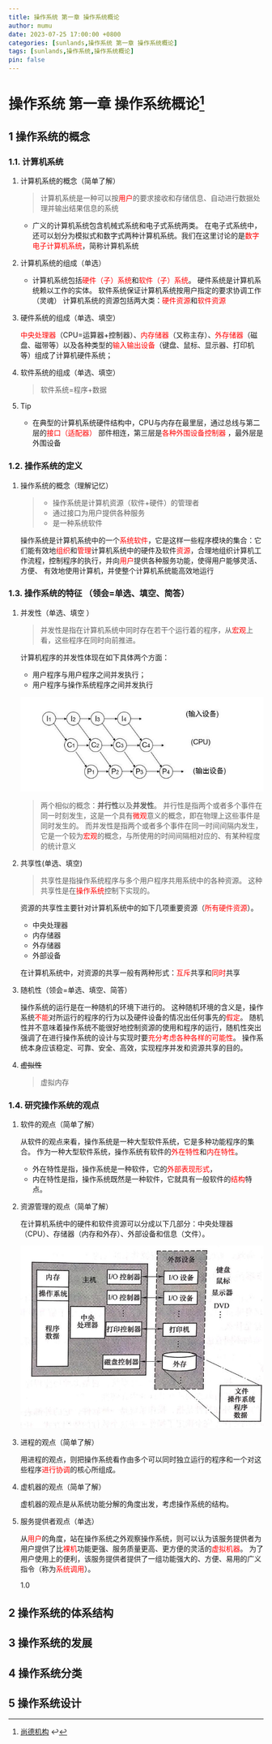 ```yaml
---
title: 操作系统 第一章 操作系统概论
author: mumu
date: 2023-07-25 17:00:00 +0800
categories: [sunlands,操作系统 第一章 操作系统概论]
tags: [sunlands,操作系统,操作系统概论]
pin: false
---
```


# 操作系统 第一章 操作系统概论[^1]

## 1 操作系统的概念  

### 1.1. 计算机系统

1. 计算机系统的概念（简单了解）

   > 计算机系统是一种可以按<font color='red' style='background-color:' size=''>用户</font>的要求接收和存储信息、自动进行数据处理并输出结果信息的系统  

   + 广义的计算机系统包含机械式系统和电子式系统两类。
     在电子式系统中，还可以划分为模拟式和数字式两种计算机系统。我们在这里讨论的是<font color='red' style='background-color:' size=''>数字电子计算机系统</font>，简称计算机系统  

2. 计算机系统的组成（单选）  

   + 计算机系统包括<font color='red' style='background-color:' size=''>硬件（子）系统</font>和<font color='red' style='background-color:' size=''>软件（子）系统</font>。
     硬件系统是计算机系统赖以工作的实体。
     软件系统保证计算机系统按用户指定的要求协调工作（灵魂）
     计算机系统的资源包括两大类：<font color='red' style='background-color:' size=''>硬件资源</font>和<font color='red' style='background-color:' size=''>软件资源</font>  

3. 硬件系统的组成（单选、填空）

   <font color='red' style='background-color:' size=''>中央处理器</font>（CPU=运算器+控制器）、<font color='red' style='background-color:' size=''>内存储器</font>（又称主存）、<font color='red' style='background-color:' size=''>外存储器</font>（磁盘、磁带等）以及各种类型的<font color='red' style='background-color:' size=''>输入输出设备</font>（键盘、鼠标、显示器、打印机等）组成了计算机硬件系统；  

4. 软件系统的组成（单选、填空）

   > 软件系统=程序+数据

5. Tip

   + 在典型的计算机系统硬件结构中，CPU与内存在最里层，通过总线与第二层的<font color='red' style='background-color:' size=''>接口（适配器）</font> 部件相连，第三层是<font color='red' style='background-color:' size=''>各种外围设备控制器  </font>，最外层是外围设备  

### 1.2. 操作系统的定义  

1. 操作系统的概念（理解记忆）

   > + 操作系统是计算机资源（软件+硬件）的管理者
   > + 通过接口为用户提供各种服务
   > + 是一种系统软件  

   操作系统是计算机系统中的一个<font color='red' style='background-color:' size=''>系统软件</font>，它是这样一些程序模块的集合：它们能有效地<font color='red' style='background-color:' size=''>组织</font>和<font color='red' style='background-color:' size=''>管理</font>计算机系统中的硬件及软件<font color='red' style='background-color:' size=''>资源</font>，合理地组织计算机工作流程，控制程序的执行，并向<font color='red' style='background-color:' size=''>用户</font>提供各种服务功能，使得用户能够灵活、方便、
   有效地使用计算机，并使整个计算机系统能高效地运行 

### 1.3. 操作系统的特征  （领会=单选、填空、简答）

1. 并发性（单选、填空  ）

   > 并发性是指在计算机系统中同时存在若干个运行着的程序，从<font color='red' style='background-color:' size=''>宏观</font>上看，这些程序在同时向前推进。

   计算机程序的并发性体现在如下具体两个方面：

   + 用户程序与用户程序之间并发执行；
   + 用户程序与操作系统程序之间并发执行  

   ![image-20230725174601966](https://raw.githubusercontent.com/sn-mumu/cloud-storage/main/PicGo/2023/04/202307251746033.png)

   > 两个相似的概念：**并行性**以及**并发性**。
   > 并行性是指两个或者多个事件在同一时刻发生，这是一个具有<font color='red' style='background-color:' size=''>微观</font>意义的概念，即在物理上这些事件是同时发生的。
   > 而并发性是指两个或者多个事件在同一时间间隔内发生，它是一个较为<font color='red' style='background-color:' size=''>宏观</font>的概念，与所使用的时间间隔相对应的、有某种程度的统计意义  

2. 共享性(单选、填空)

   > 共享性是指操作系统程序与多个用户程序共用系统中的各种资源。
   > 这种共享性是在<font color='red' style='background-color:' size=''>操作系统</font>控制下实现的。  

   资源的共享性主要针对计算机系统中的如下几项重要资源（<font color='red' style='background-color:' size=''>所有硬件资源</font>）。

   + 中央处理器
   + 内存储器
   + 外存储器
   + 外部设备  

   在计算机系统中，对资源的共享一般有两种形式：<font color='red' style='background-color:' size=''>互斥</font>共享和<font color='red' style='background-color:' size=''>同时</font>共享  

3. 随机性（领会=单选、填空、简答）  

   操作系统的运行是在一种随机的环境下进行的。
   这种随机环境的含义是，操作系统<font color='red' style='background-color:' size=''>不能</font>对所运行的程序的行为以及硬件设备的情况出任何事先的<font color='red' style='background-color:' size=''>假定</font>。
   随机性并不意味着操作系统不能很好地控制资源的使用和程序的运行，随机性突出强调了在进行操作系统的设计与实现时要<font color='red' style='background-color:' size=''>充分考虑各种各样的可能性</font>。
   操作系统本身应该稳定、可靠、安全、高效，实现程序并发和资源共享的目的。  

4. ~~虚拟性~~  

   > 虚拟内存

### 1.4. 研究操作系统的观点 

1. 软件的观点（简单了解） 

   从软件的观点来看，操作系统是一种大型软件系统，它是多种功能程序的集合。
   作为一种大型软件系统，操作系统有软件的<font color='red' style='background-color:' size=''>外在特性</font>和<font color='red' style='background-color:' size=''>内在特性</font>。

   + 外在特性是指，操作系统是一种软件，它的<font color='red' style='background-color:' size=''>外部表现形式</font>，
   + 内在特性是指，操作系统既然是一种软件，它就具有一般软件的<font color='red' style='background-color:' size=''>结构</font>特点。  

2. 资源管理的观点（简单了解）

   在计算机系统中的硬件和软件资源可以分成以下几部分：中央处理器（CPU）、存储器（内存和外存）、外部设备和信息（文件）。 

   ![image-20230725182433257](https://raw.githubusercontent.com/sn-mumu/cloud-storage/main/PicGo/2023/04/202307251824351.png) 

3. 进程的观点（简单了解）

   用进程的观点，则把操作系统看作由多个可以同时独立运行的程序和一个对这些程序<font color='red' style='background-color:' size=''>进行协调</font>的核心所组成。  

4. 虚机器的观点（简单了解）  

   虚机器的观点是从系统功能分解的角度出发，考虑操作系统的结构。  

5. 服务提供者观点（单选）

   从<font color='red' style='background-color:' size=''>用户</font>的角度，站在操作系统之外观察操作系统，则可以认为该服务提供者为用户提供了比<font color='red' style='background-color:' size=''>裸机</font>功能更强、服务质量更高、更方便的灵活的<font color='red' style='background-color:' size=''>虚拟机器</font>。
   为了用户使用上的便利，该服务提供者提供了一组功能强大的、方便、易用的广义指令（称为<font color='red' style='background-color:' size=''>系统调用</font>）。  

   1.0

## 2 操作系统的体系结构  

## 3 操作系统的发展  

## 4 操作系统分类  

## 5 操作系统设计  


[^1]: [尚德机构](https://xt.shuhanfenglin.com/) ↩